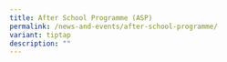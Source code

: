 ```yaml
---
title: After School Programme (ASP)
permalink: /news-and-events/after-school-programme/
variant: tiptap
description: ""
---
```

